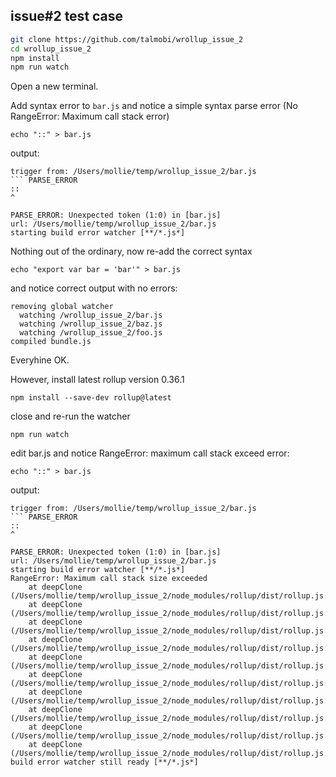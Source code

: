 ## issue#2 test case

```bash
git clone https://github.com/talmobi/wrollup_issue_2
cd wrollup_issue_2
npm install
npm run watch
```

Open a new terminal.

Add syntax error to ```bar.js``` and notice a simple syntax parse error (No RangeError: Maximum call stack error)

```
echo "::" > bar.js
```

output:
```
trigger from: /Users/mollie/temp/wrollup_issue_2/bar.js
``` PARSE_ERROR
::
^

PARSE_ERROR: Unexpected token (1:0) in [bar.js]
url: /Users/mollie/temp/wrollup_issue_2/bar.js
starting build error watcher [**/*.js*]
```

Nothing out of the ordinary, now re-add the correct syntax

```
echo "export var bar = 'bar'" > bar.js
```

and notice correct output with no errors:
```
removing global watcher
  watching /wrollup_issue_2/bar.js
  watching /wrollup_issue_2/baz.js
  watching /wrollup_issue_2/foo.js
compiled bundle.js
```

Everyhine OK.

However, install latest rollup version 0.36.1

```
npm install --save-dev rollup@latest
```

close and re-run the watcher

```
npm run watch
```

edit bar.js and notice RangeError: maximum call stack exceed error:

```
echo "::" > bar.js
```

output:
```
trigger from: /Users/mollie/temp/wrollup_issue_2/bar.js
``` PARSE_ERROR
::
^

PARSE_ERROR: Unexpected token (1:0) in [bar.js]
url: /Users/mollie/temp/wrollup_issue_2/bar.js
starting build error watcher [**/*.js*]
RangeError: Maximum call stack size exceeded
    at deepClone (/Users/mollie/temp/wrollup_issue_2/node_modules/rollup/dist/rollup.js:153:20)
    at deepClone (/Users/mollie/temp/wrollup_issue_2/node_modules/rollup/dist/rollup.js:165:18)
    at deepClone (/Users/mollie/temp/wrollup_issue_2/node_modules/rollup/dist/rollup.js:165:18)
    at deepClone (/Users/mollie/temp/wrollup_issue_2/node_modules/rollup/dist/rollup.js:165:18)
    at deepClone (/Users/mollie/temp/wrollup_issue_2/node_modules/rollup/dist/rollup.js:165:18)
    at deepClone (/Users/mollie/temp/wrollup_issue_2/node_modules/rollup/dist/rollup.js:165:18)
    at deepClone (/Users/mollie/temp/wrollup_issue_2/node_modules/rollup/dist/rollup.js:165:18)
    at deepClone (/Users/mollie/temp/wrollup_issue_2/node_modules/rollup/dist/rollup.js:165:18)
    at deepClone (/Users/mollie/temp/wrollup_issue_2/node_modules/rollup/dist/rollup.js:165:18)
    at deepClone (/Users/mollie/temp/wrollup_issue_2/node_modules/rollup/dist/rollup.js:165:18)
build error watcher still ready [**/*.js*]

```
